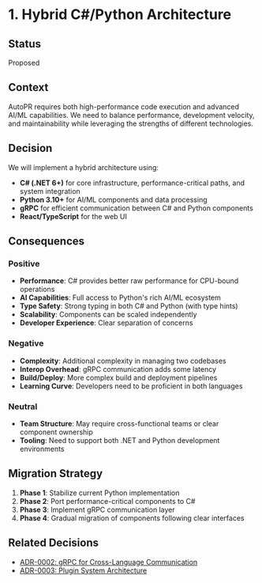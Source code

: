 # 1. Hybrid C#/Python Architecture

## Status

Proposed

## Context

AutoPR requires both high-performance code execution and advanced AI/ML capabilities. We need to balance performance,
development velocity, and maintainability while leveraging the strengths of different technologies.

## Decision

We will implement a hybrid architecture using:

- **C# (.NET 6+)** for core infrastructure, performance-critical paths, and system integration
- **Python 3.10+** for AI/ML components and data processing
- **gRPC** for efficient communication between C# and Python components
- **React/TypeScript** for the web UI

## Consequences

### Positive

- **Performance**: C# provides better raw performance for CPU-bound operations
- **AI Capabilities**: Full access to Python's rich AI/ML ecosystem
- **Type Safety**: Strong typing in both C# and Python (with type hints)
- **Scalability**: Components can be scaled independently
- **Developer Experience**: Clear separation of concerns

### Negative

- **Complexity**: Additional complexity in managing two codebases
- **Interop Overhead**: gRPC communication adds some latency
- **Build/Deploy**: More complex build and deployment pipelines
- **Learning Curve**: Developers need to be proficient in both languages

### Neutral

- **Team Structure**: May require cross-functional teams or clear component ownership
- **Tooling**: Need to support both .NET and Python development environments

## Migration Strategy

1. **Phase 1**: Stabilize current Python implementation
2. **Phase 2**: Port performance-critical components to C#
3. **Phase 3**: Implement gRPC communication layer
4. **Phase 4**: Gradual migration of components following clear interfaces

## Related Decisions

- [ADR-0002: gRPC for Cross-Language Communication](0002-grpc-communication.md)
- [ADR-0003: Plugin System Architecture](0003-plugin-system.md)
